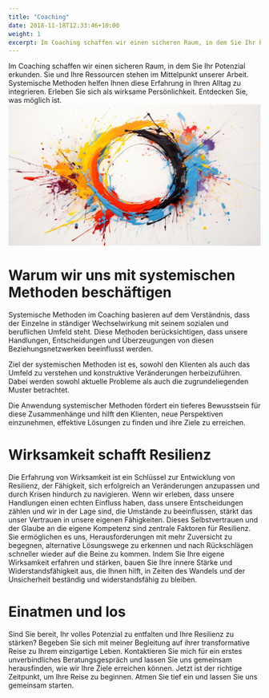 ```yaml
---
title: "Coaching"
date: 2018-11-18T12:33:46+10:00
weight: 1
excerpt: Im Coaching schaffen wir einen sicheren Raum, in dem Sie Ihr Potenzial erkunden. Sie und Ihre Ressourcen stehen im Mittelpunkt unserer Arbeit. Systemische Methoden helfen Ihnen diese Erfahrung in Ihren Alltag zu integrieren. Erleben Sie sich als wirksame Persönlichkeit. Entdecken Sie, was möglich ist. 
---
```


Im Coaching schaffen wir einen sicheren Raum, in dem Sie Ihr Potenzial erkunden. Sie und Ihre Ressourcen stehen im Mittelpunkt unserer Arbeit.<!--split--> 
Systemische Methoden helfen Ihnen diese Erfahrung in Ihren Alltag zu integrieren. Erleben Sie sich als wirksame Persönlichkeit. Entdecken Sie, was möglich ist. 
![](/images/enso-color.png)
# Warum wir uns mit systemischen Methoden beschäftigen

Systemische Methoden im Coaching basieren auf dem Verständnis, dass der Einzelne in ständiger Wechselwirkung mit seinem sozialen und beruflichen Umfeld steht. Diese Methoden berücksichtigen, dass unsere Handlungen, Entscheidungen und Überzeugungen von diesen Beziehungsnetzwerken beeinflusst werden.

Ziel der systemischen Methoden ist es, sowohl den Klienten als auch das Umfeld zu verstehen und konstruktive Veränderungen herbeizuführen. Dabei werden sowohl aktuelle Probleme als auch die zugrundeliegenden Muster betrachtet.

Die Anwendung systemischer Methoden fördert ein tieferes Bewusstsein für diese Zusammenhänge und hilft den Klienten, neue Perspektiven einzunehmen, effektive Lösungen zu finden und ihre Ziele zu erreichen.


# Wirksamkeit schafft Resilienz

Die Erfahrung von Wirksamkeit ist ein Schlüssel zur Entwicklung von Resilienz, der Fähigkeit, sich erfolgreich an Veränderungen anzupassen und durch Krisen hindurch zu navigieren. Wenn wir erleben, dass unsere Handlungen einen echten Einfluss haben, dass unsere Entscheidungen zählen und wir in der Lage sind, die Umstände zu beeinflussen, stärkt das unser Vertrauen in unsere eigenen Fähigkeiten. Dieses Selbstvertrauen und der Glaube an die eigene Kompetenz sind zentrale Faktoren für Resilienz. Sie ermöglichen es uns, Herausforderungen mit mehr Zuversicht zu begegnen, alternative Lösungswege zu erkennen und nach Rückschlägen schneller wieder auf die Beine zu kommen. Indem Sie Ihre eigene Wirksamkeit erfahren und stärken, bauen Sie Ihre innere Stärke und Widerstandsfähigkeit aus, die Ihnen hilft, in Zeiten des Wandels und der Unsicherheit beständig und widerstandsfähig zu bleiben.


# Einatmen und los

Sind Sie bereit, Ihr volles Potenzial zu entfalten und Ihre Resilienz zu stärken? Begeben Sie sich mit meiner Begleitung auf ihrer transformative Reise zu Ihrem einzigartige Leben. Kontaktieren Sie mich für ein erstes unverbindliches Beratungsgespräch und lassen Sie uns gemeinsam herausfinden, wie wir Ihre Ziele erreichen können. Jetzt ist der richtige Zeitpunkt, um Ihre Reise zu beginnen. Atmen Sie tief ein und lassen Sie uns gemeinsam starten.